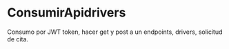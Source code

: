 # ConsumirApidrivers
Consumo por JWT token, hacer get y post a un endpoints, drivers, solicitud de cita.
